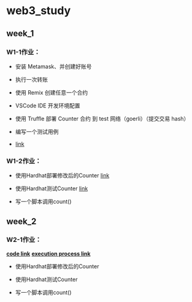 # web3\_study

## week\_1

### W1-1作业：

*   安装 Metamask、并创建好账号

*   执行一次转账

*   使用 Remix 创建任意一个合约

*   VSCode IDE 开发环境配置

*   使用 Truffle 部署 Counter 合约 到 test 网络（goerli）（提交交易 hash）

*   编写一个测试用例

*   [link](https://github.com/shenstone-peng/web3_study/blob/main/w1_build/w1.md)

### W1-2作业：

*   使用Hardhat部署修改后的Counter   [link](https://github.com/shenstone-peng/web3_study/blob/main/w1_build/hardhat_project/contracts/Counter.sol)

*   使用Hardhat测试Counter        [link](https://github.com/shenstone-peng/web3_study/tree/main/w1_build/hardhat_project/test)

*   写一个脚本调用count()

## week\_2

### W2-1作业：

**[code link]()**
**[execution process link]()**

*   使用Hardhat部署修改后的Counter

*   使用Hardhat测试Counter

*   写一个脚本调用count()
